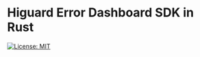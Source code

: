 # Higuard Error Dashboard SDK in Rust

[![License: MIT](https://img.shields.io/badge/License-MIT-yellow.svg)](https://opensource.org/licenses/MIT)
